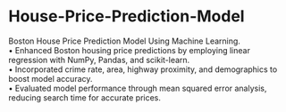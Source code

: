 # House-Price-Prediction-Model
Boston House Price Prediction Model Using Machine Learning.
<BR>
• Enhanced Boston housing price predictions by employing linear regression with NumPy, Pandas, and scikit-learn.
<BR>
• Incorporated crime rate, area, highway proximity, and demographics to boost model accuracy.
<BR>
• Evaluated model performance through mean squared error analysis, reducing search time for accurate prices.
